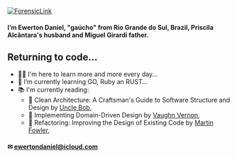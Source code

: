 [![ForensicLink](https://img.shields.io/badge/ForensicLink-ewerton-blue)](https://forensic.link/ewerton)

#### I’m Ewerton Daniel, "gaúcho" from Rio Grande do Sul, Brazil, Priscila Alcântara's husband and Miguel Girardi father.
## Returning to code...
- 🧑‍💻 I'm here to learn more and more every day...
- 📝 I’m currently learning GO, Ruby an RUST...
- 📚 I'm currently reading:
  - 📖 Clean Architecture: A Craftsman's Guide to Software Structure and Design by [Uncle Bob]([https://github.com/unclebob](https://www.amazon.com/stores/Robert-C.-Martin/author/B000APG87E)),
  - 📖 Implementing Domain-Driven Design by [Vaughn Vernon]([https://github.com/unclebob](https://www.amazon.com/stores/Vaughn-Vernon/author/B0096T71SA)), 
  - 📖 Refactoring: Improving the Design of Existing Code by [Martin Fowler]([https://www.amazon.com/-/pt/stores/author/B000AQ6PGM]),
#### ✉ ewertondaniel@icloud.com

